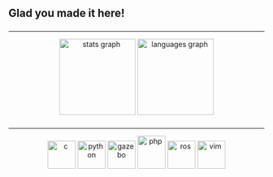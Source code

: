 <h2 align="left">Glad you made it here!</h2>

###
---

<div align="center">
  <img src="https://github-readme-stats.vercel.app/api?username=iBz-04&hide_title=false&rank_icon=github&show_icons=true&include_all_commits=true&count_private=true&disable_animations=false&theme=dark&locale=en&hide_border=false&token=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" height="150" alt="stats graph"  />
  <img src="https://github-readme-stats.vercel.app/api/top-langs?username=iBz-04&locale=en&hide=Less,CSS,HTML,SCSS&hide_title=false&layout=compact&card_width=320&langs_count=6&theme=dark&hide_border=false&token=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" height="150" alt="languages graph"  />
</div>


###
---


<div align="center">
      <img src="https://cdn.jsdelivr.net/gh/devicons/devicon@latest/icons/c/c-original.svg" alt="c" width="55" height="55"/> 
      <img src="https://cdn.jsdelivr.net/gh/devicons/devicon@latest/icons/python/python-original.svg" alt="python" width="55" height="55"/>
      <img src="https://cdn.jsdelivr.net/gh/devicons/devicon@latest/icons/gazebo/gazebo-original.svg" alt="gazebo" width="55" height="55"/>
      <img src="https://cdn.jsdelivr.net/gh/devicons/devicon@latest/icons/php/php-original.svg" alt="php" width="55" height="65"/>
      <img src="https://cdn.jsdelivr.net/gh/devicons/devicon@latest/icons/ros/ros-original.svg" alt="ros" width="55" height="55"/>
      <img src="https://cdn.jsdelivr.net/gh/devicons/devicon@latest/icons/vim/vim-original.svg" alt="vim" width="55" height="55"/>
</div>



